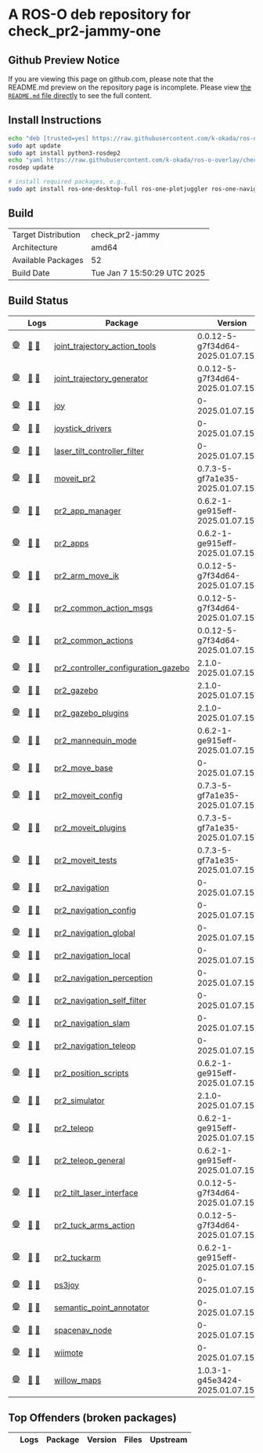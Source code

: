 # A ROS-O deb repository for check_pr2-jammy-one

## Github Preview Notice

If you are viewing this page on github.com, please note that the README.md preview on the repository page is incomplete.
Please view [the `README.md` file directly](https://github.com/k-okada/ros-o-overlay/blob/check_pr2-jammy-one/README.md) to see the full content.

## Install Instructions

```bash
echo "deb [trusted=yes] https://raw.githubusercontent.com/k-okada/ros-o-overlay/check_pr2-jammy-one/repository/ ./" | sudo tee /etc/apt/sources.list.d/k-okada_ros-o-overlay-check_pr2-jammy-one.list
sudo apt update
sudo apt install python3-rosdep2
echo "yaml https://raw.githubusercontent.com/k-okada/ros-o-overlay/check_pr2-jammy-one/repository/local.yaml debian" | sudo tee /etc/ros/rosdep/sources.list.d/1-k-okada_ros-o-overlay-check_pr2-jammy-one.list
rosdep update

# install required packages, e.g.,
sudo apt install ros-one-desktop-full ros-one-plotjuggler ros-one-navigation [...]
```

## Build

|     |     |
| --- | --- |
| Target Distribution | check_pr2-jammy |
| Architecture | amd64 |
| Available Packages | 52 |
| Build Date | Tue Jan  7 15:50:29 UTC 2025 |

## Build Status

|   | Logs | Package | Version | Files | Upstream |
| - | ---- | ------- | ------- | ----- | -------- |
| <a id="[joint_trajectory_action_tools](https://raw.githubusercontent.com/k-okada/ros-o-overlay/check_pr2-jammy-one/repository/ros-one-joint-trajectory-action-tools_0.0.12-5-g7f34d64-2025.01.07.15.06_amd64.deb)" href="#[joint_trajectory_action_tools](https://raw.githubusercontent.com/k-okada/ros-o-overlay/check_pr2-jammy-one/repository/ros-one-joint-trajectory-action-tools_0.0.12-5-g7f34d64-2025.01.07.15.06_amd64.deb)">:green_circle:</a> | [:green_book:](https://raw.githubusercontent.com/k-okada/ros-o-overlay/check_pr2-jammy-one/repository/joint_trajectory_action_tools_0.0.12-5-g7f34d64-2025.01.07.15.06-bloom_generate.log) [:green_book:](https://raw.githubusercontent.com/k-okada/ros-o-overlay/check_pr2-jammy-one/repository/ros-one-joint-trajectory-action-tools_0.0.12-5-g7f34d64-2025.01.07.15.06_amd64-2025-01-07T15:06:36Z.build) | [joint_trajectory_action_tools](https://raw.githubusercontent.com/k-okada/ros-o-overlay/check_pr2-jammy-one/repository/ros-one-joint-trajectory-action-tools_0.0.12-5-g7f34d64-2025.01.07.15.06_amd64.deb) | 0.0.12-5-g7f34d64-2025.01.07.15.06 | [:books:](https://raw.githubusercontent.com/k-okada/ros-o-overlay/check_pr2-jammy-one/repository/ros-one-joint-trajectory-action-tools_0.0.12-5-g7f34d64-2025.01.07.15.06_amd64.files) | [:link:](https://github.com/pr2/pr2_common_actions/tree/kinetic-devel) |
| <a id="[joint_trajectory_generator](https://raw.githubusercontent.com/k-okada/ros-o-overlay/check_pr2-jammy-one/repository/ros-one-joint-trajectory-generator_0.0.12-5-g7f34d64-2025.01.07.15.07_amd64.deb)" href="#[joint_trajectory_generator](https://raw.githubusercontent.com/k-okada/ros-o-overlay/check_pr2-jammy-one/repository/ros-one-joint-trajectory-generator_0.0.12-5-g7f34d64-2025.01.07.15.07_amd64.deb)">:green_circle:</a> | [:green_book:](https://raw.githubusercontent.com/k-okada/ros-o-overlay/check_pr2-jammy-one/repository/joint_trajectory_generator_0.0.12-5-g7f34d64-2025.01.07.15.07-bloom_generate.log) [:green_book:](https://raw.githubusercontent.com/k-okada/ros-o-overlay/check_pr2-jammy-one/repository/ros-one-joint-trajectory-generator_0.0.12-5-g7f34d64-2025.01.07.15.07_amd64-2025-01-07T15:07:20Z.build) | [joint_trajectory_generator](https://raw.githubusercontent.com/k-okada/ros-o-overlay/check_pr2-jammy-one/repository/ros-one-joint-trajectory-generator_0.0.12-5-g7f34d64-2025.01.07.15.07_amd64.deb) | 0.0.12-5-g7f34d64-2025.01.07.15.07 | [:books:](https://raw.githubusercontent.com/k-okada/ros-o-overlay/check_pr2-jammy-one/repository/ros-one-joint-trajectory-generator_0.0.12-5-g7f34d64-2025.01.07.15.07_amd64.files) | [:link:](https://github.com/pr2/pr2_common_actions/tree/kinetic-devel) |
| <a id="[joy](https://raw.githubusercontent.com/k-okada/ros-o-overlay/check_pr2-jammy-one/repository/ros-one-joy_0-2025.01.07.15.08_amd64.deb)" href="#[joy](https://raw.githubusercontent.com/k-okada/ros-o-overlay/check_pr2-jammy-one/repository/ros-one-joy_0-2025.01.07.15.08_amd64.deb)">:green_circle:</a> | [:green_book:](https://raw.githubusercontent.com/k-okada/ros-o-overlay/check_pr2-jammy-one/repository/joy_0-2025.01.07.15.08-bloom_generate.log) [:green_book:](https://raw.githubusercontent.com/k-okada/ros-o-overlay/check_pr2-jammy-one/repository/ros-one-joy_0-2025.01.07.15.08_amd64-2025-01-07T15:08:30Z.build) | [joy](https://raw.githubusercontent.com/k-okada/ros-o-overlay/check_pr2-jammy-one/repository/ros-one-joy_0-2025.01.07.15.08_amd64.deb) | 0-2025.01.07.15.08 | [:books:](https://raw.githubusercontent.com/k-okada/ros-o-overlay/check_pr2-jammy-one/repository/ros-one-joy_0-2025.01.07.15.08_amd64.files) | [:link:](https://github.com/ros-o/joystick_drivers/tree/obese-devel) |
| <a id="[joystick_drivers](https://raw.githubusercontent.com/k-okada/ros-o-overlay/check_pr2-jammy-one/repository/ros-one-joystick-drivers_0-2025.01.07.15.09_amd64.deb)" href="#[joystick_drivers](https://raw.githubusercontent.com/k-okada/ros-o-overlay/check_pr2-jammy-one/repository/ros-one-joystick-drivers_0-2025.01.07.15.09_amd64.deb)">:green_circle:</a> | [:green_book:](https://raw.githubusercontent.com/k-okada/ros-o-overlay/check_pr2-jammy-one/repository/joystick_drivers_0-2025.01.07.15.09-bloom_generate.log) [:green_book:](https://raw.githubusercontent.com/k-okada/ros-o-overlay/check_pr2-jammy-one/repository/ros-one-joystick-drivers_0-2025.01.07.15.09_amd64-2025-01-07T15:09:36Z.build) | [joystick_drivers](https://raw.githubusercontent.com/k-okada/ros-o-overlay/check_pr2-jammy-one/repository/ros-one-joystick-drivers_0-2025.01.07.15.09_amd64.deb) | 0-2025.01.07.15.09 | [:books:](https://raw.githubusercontent.com/k-okada/ros-o-overlay/check_pr2-jammy-one/repository/ros-one-joystick-drivers_0-2025.01.07.15.09_amd64.files) | [:link:](https://github.com/ros-o/joystick_drivers/tree/obese-devel) |
| <a id="[laser_tilt_controller_filter](https://raw.githubusercontent.com/k-okada/ros-o-overlay/check_pr2-jammy-one/repository/ros-one-laser-tilt-controller-filter_0-2025.01.07.15.10_amd64.deb)" href="#[laser_tilt_controller_filter](https://raw.githubusercontent.com/k-okada/ros-o-overlay/check_pr2-jammy-one/repository/ros-one-laser-tilt-controller-filter_0-2025.01.07.15.10_amd64.deb)">:green_circle:</a> | [:green_book:](https://raw.githubusercontent.com/k-okada/ros-o-overlay/check_pr2-jammy-one/repository/laser_tilt_controller_filter_0-2025.01.07.15.10-bloom_generate.log) [:green_book:](https://raw.githubusercontent.com/k-okada/ros-o-overlay/check_pr2-jammy-one/repository/ros-one-laser-tilt-controller-filter_0-2025.01.07.15.10_amd64-2025-01-07T15:10:07Z.build) | [laser_tilt_controller_filter](https://raw.githubusercontent.com/k-okada/ros-o-overlay/check_pr2-jammy-one/repository/ros-one-laser-tilt-controller-filter_0-2025.01.07.15.10_amd64.deb) | 0-2025.01.07.15.10 | [:books:](https://raw.githubusercontent.com/k-okada/ros-o-overlay/check_pr2-jammy-one/repository/ros-one-laser-tilt-controller-filter_0-2025.01.07.15.10_amd64.files) | [:link:](https://github.com/ros-o/pr2_navigation/tree/obese-devel) |
| <a id="[moveit_pr2](https://raw.githubusercontent.com/k-okada/ros-o-overlay/check_pr2-jammy-one/repository/ros-one-moveit-pr2_0.7.3-5-gf7a1e35-2025.01.07.15.10_amd64.deb)" href="#[moveit_pr2](https://raw.githubusercontent.com/k-okada/ros-o-overlay/check_pr2-jammy-one/repository/ros-one-moveit-pr2_0.7.3-5-gf7a1e35-2025.01.07.15.10_amd64.deb)">:green_circle:</a> | [:green_book:](https://raw.githubusercontent.com/k-okada/ros-o-overlay/check_pr2-jammy-one/repository/moveit_pr2_0.7.3-5-gf7a1e35-2025.01.07.15.10-bloom_generate.log) [:green_book:](https://raw.githubusercontent.com/k-okada/ros-o-overlay/check_pr2-jammy-one/repository/ros-one-moveit-pr2_0.7.3-5-gf7a1e35-2025.01.07.15.10_amd64-2025-01-07T15:10:58Z.build) | [moveit_pr2](https://raw.githubusercontent.com/k-okada/ros-o-overlay/check_pr2-jammy-one/repository/ros-one-moveit-pr2_0.7.3-5-gf7a1e35-2025.01.07.15.10_amd64.deb) | 0.7.3-5-gf7a1e35-2025.01.07.15.10 | [:books:](https://raw.githubusercontent.com/k-okada/ros-o-overlay/check_pr2-jammy-one/repository/ros-one-moveit-pr2_0.7.3-5-gf7a1e35-2025.01.07.15.10_amd64.files) | [:link:](https://github.com/ros-o/moveit_pr2/tree/obese-devel) |
| <a id="[pr2_app_manager](https://raw.githubusercontent.com/k-okada/ros-o-overlay/check_pr2-jammy-one/repository/ros-one-pr2-app-manager_0.6.2-1-ge915eff-2025.01.07.15.11_amd64.deb)" href="#[pr2_app_manager](https://raw.githubusercontent.com/k-okada/ros-o-overlay/check_pr2-jammy-one/repository/ros-one-pr2-app-manager_0.6.2-1-ge915eff-2025.01.07.15.11_amd64.deb)">:green_circle:</a> | [:green_book:](https://raw.githubusercontent.com/k-okada/ros-o-overlay/check_pr2-jammy-one/repository/pr2_app_manager_0.6.2-1-ge915eff-2025.01.07.15.11-bloom_generate.log) [:green_book:](https://raw.githubusercontent.com/k-okada/ros-o-overlay/check_pr2-jammy-one/repository/ros-one-pr2-app-manager_0.6.2-1-ge915eff-2025.01.07.15.11_amd64-2025-01-07T15:11:30Z.build) | [pr2_app_manager](https://raw.githubusercontent.com/k-okada/ros-o-overlay/check_pr2-jammy-one/repository/ros-one-pr2-app-manager_0.6.2-1-ge915eff-2025.01.07.15.11_amd64.deb) | 0.6.2-1-ge915eff-2025.01.07.15.11 | [:books:](https://raw.githubusercontent.com/k-okada/ros-o-overlay/check_pr2-jammy-one/repository/ros-one-pr2-app-manager_0.6.2-1-ge915eff-2025.01.07.15.11_amd64.files) | [:link:](https://github.com/pr2/pr2_apps/tree/melodic-devel) |
| <a id="[pr2_apps](https://raw.githubusercontent.com/k-okada/ros-o-overlay/check_pr2-jammy-one/repository/ros-one-pr2-apps_0.6.2-1-ge915eff-2025.01.07.15.12_amd64.deb)" href="#[pr2_apps](https://raw.githubusercontent.com/k-okada/ros-o-overlay/check_pr2-jammy-one/repository/ros-one-pr2-apps_0.6.2-1-ge915eff-2025.01.07.15.12_amd64.deb)">:green_circle:</a> | [:green_book:](https://raw.githubusercontent.com/k-okada/ros-o-overlay/check_pr2-jammy-one/repository/pr2_apps_0.6.2-1-ge915eff-2025.01.07.15.12-bloom_generate.log) [:green_book:](https://raw.githubusercontent.com/k-okada/ros-o-overlay/check_pr2-jammy-one/repository/ros-one-pr2-apps_0.6.2-1-ge915eff-2025.01.07.15.12_amd64-2025-01-07T15:12:17Z.build) | [pr2_apps](https://raw.githubusercontent.com/k-okada/ros-o-overlay/check_pr2-jammy-one/repository/ros-one-pr2-apps_0.6.2-1-ge915eff-2025.01.07.15.12_amd64.deb) | 0.6.2-1-ge915eff-2025.01.07.15.12 | [:books:](https://raw.githubusercontent.com/k-okada/ros-o-overlay/check_pr2-jammy-one/repository/ros-one-pr2-apps_0.6.2-1-ge915eff-2025.01.07.15.12_amd64.files) | [:link:](https://github.com/pr2/pr2_apps/tree/melodic-devel) |
| <a id="[pr2_arm_move_ik](https://raw.githubusercontent.com/k-okada/ros-o-overlay/check_pr2-jammy-one/repository/ros-one-pr2-arm-move-ik_0.0.12-5-g7f34d64-2025.01.07.15.13_amd64.deb)" href="#[pr2_arm_move_ik](https://raw.githubusercontent.com/k-okada/ros-o-overlay/check_pr2-jammy-one/repository/ros-one-pr2-arm-move-ik_0.0.12-5-g7f34d64-2025.01.07.15.13_amd64.deb)">:green_circle:</a> | [:green_book:](https://raw.githubusercontent.com/k-okada/ros-o-overlay/check_pr2-jammy-one/repository/pr2_arm_move_ik_0.0.12-5-g7f34d64-2025.01.07.15.13-bloom_generate.log) [:green_book:](https://raw.githubusercontent.com/k-okada/ros-o-overlay/check_pr2-jammy-one/repository/ros-one-pr2-arm-move-ik_0.0.12-5-g7f34d64-2025.01.07.15.13_amd64-2025-01-07T15:13:34Z.build) | [pr2_arm_move_ik](https://raw.githubusercontent.com/k-okada/ros-o-overlay/check_pr2-jammy-one/repository/ros-one-pr2-arm-move-ik_0.0.12-5-g7f34d64-2025.01.07.15.13_amd64.deb) | 0.0.12-5-g7f34d64-2025.01.07.15.13 | [:books:](https://raw.githubusercontent.com/k-okada/ros-o-overlay/check_pr2-jammy-one/repository/ros-one-pr2-arm-move-ik_0.0.12-5-g7f34d64-2025.01.07.15.13_amd64.files) | [:link:](https://github.com/pr2/pr2_common_actions/tree/kinetic-devel) |
| <a id="[pr2_common_action_msgs](https://raw.githubusercontent.com/k-okada/ros-o-overlay/check_pr2-jammy-one/repository/ros-one-pr2-common-action-msgs_0.0.12-5-g7f34d64-2025.01.07.15.12_amd64.deb)" href="#[pr2_common_action_msgs](https://raw.githubusercontent.com/k-okada/ros-o-overlay/check_pr2-jammy-one/repository/ros-one-pr2-common-action-msgs_0.0.12-5-g7f34d64-2025.01.07.15.12_amd64.deb)">:green_circle:</a> | [:green_book:](https://raw.githubusercontent.com/k-okada/ros-o-overlay/check_pr2-jammy-one/repository/pr2_common_action_msgs_0.0.12-5-g7f34d64-2025.01.07.15.12-bloom_generate.log) [:green_book:](https://raw.githubusercontent.com/k-okada/ros-o-overlay/check_pr2-jammy-one/repository/ros-one-pr2-common-action-msgs_0.0.12-5-g7f34d64-2025.01.07.15.12_amd64-2025-01-07T15:12:50Z.build) | [pr2_common_action_msgs](https://raw.githubusercontent.com/k-okada/ros-o-overlay/check_pr2-jammy-one/repository/ros-one-pr2-common-action-msgs_0.0.12-5-g7f34d64-2025.01.07.15.12_amd64.deb) | 0.0.12-5-g7f34d64-2025.01.07.15.12 | [:books:](https://raw.githubusercontent.com/k-okada/ros-o-overlay/check_pr2-jammy-one/repository/ros-one-pr2-common-action-msgs_0.0.12-5-g7f34d64-2025.01.07.15.12_amd64.files) | [:link:](https://github.com/pr2/pr2_common_actions/tree/kinetic-devel) |
| <a id="[pr2_common_actions](https://raw.githubusercontent.com/k-okada/ros-o-overlay/check_pr2-jammy-one/repository/ros-one-pr2-common-actions_0.0.12-5-g7f34d64-2025.01.07.15.14_amd64.deb)" href="#[pr2_common_actions](https://raw.githubusercontent.com/k-okada/ros-o-overlay/check_pr2-jammy-one/repository/ros-one-pr2-common-actions_0.0.12-5-g7f34d64-2025.01.07.15.14_amd64.deb)">:green_circle:</a> | [:green_book:](https://raw.githubusercontent.com/k-okada/ros-o-overlay/check_pr2-jammy-one/repository/pr2_common_actions_0.0.12-5-g7f34d64-2025.01.07.15.14-bloom_generate.log) [:green_book:](https://raw.githubusercontent.com/k-okada/ros-o-overlay/check_pr2-jammy-one/repository/ros-one-pr2-common-actions_0.0.12-5-g7f34d64-2025.01.07.15.14_amd64-2025-01-07T15:14:34Z.build) | [pr2_common_actions](https://raw.githubusercontent.com/k-okada/ros-o-overlay/check_pr2-jammy-one/repository/ros-one-pr2-common-actions_0.0.12-5-g7f34d64-2025.01.07.15.14_amd64.deb) | 0.0.12-5-g7f34d64-2025.01.07.15.14 | [:books:](https://raw.githubusercontent.com/k-okada/ros-o-overlay/check_pr2-jammy-one/repository/ros-one-pr2-common-actions_0.0.12-5-g7f34d64-2025.01.07.15.14_amd64.files) | [:link:](https://github.com/pr2/pr2_common_actions/tree/kinetic-devel) |
| <a id="[pr2_controller_configuration_gazebo](https://raw.githubusercontent.com/k-okada/ros-o-overlay/check_pr2-jammy-one/repository/ros-one-pr2-controller-configuration-gazebo_2.1.0-2025.01.07.15.15_amd64.deb)" href="#[pr2_controller_configuration_gazebo](https://raw.githubusercontent.com/k-okada/ros-o-overlay/check_pr2-jammy-one/repository/ros-one-pr2-controller-configuration-gazebo_2.1.0-2025.01.07.15.15_amd64.deb)">:green_circle:</a> | [:green_book:](https://raw.githubusercontent.com/k-okada/ros-o-overlay/check_pr2-jammy-one/repository/pr2_controller_configuration_gazebo_2.1.0-2025.01.07.15.15-bloom_generate.log) [:green_book:](https://raw.githubusercontent.com/k-okada/ros-o-overlay/check_pr2-jammy-one/repository/ros-one-pr2-controller-configuration-gazebo_2.1.0-2025.01.07.15.15_amd64-2025-01-07T15:15:09Z.build) | [pr2_controller_configuration_gazebo](https://raw.githubusercontent.com/k-okada/ros-o-overlay/check_pr2-jammy-one/repository/ros-one-pr2-controller-configuration-gazebo_2.1.0-2025.01.07.15.15_amd64.deb) | 2.1.0-2025.01.07.15.15 | [:books:](https://raw.githubusercontent.com/k-okada/ros-o-overlay/check_pr2-jammy-one/repository/ros-one-pr2-controller-configuration-gazebo_2.1.0-2025.01.07.15.15_amd64.files) | [:link:](https://github.com/PR2/pr2_simulator/tree/kinetic-devel) |
| <a id="[pr2_gazebo](https://raw.githubusercontent.com/k-okada/ros-o-overlay/check_pr2-jammy-one/repository/ros-one-pr2-gazebo_2.1.0-2025.01.07.15.38_amd64.deb)" href="#[pr2_gazebo](https://raw.githubusercontent.com/k-okada/ros-o-overlay/check_pr2-jammy-one/repository/ros-one-pr2-gazebo_2.1.0-2025.01.07.15.38_amd64.deb)">:green_circle:</a> | [:green_book:](https://raw.githubusercontent.com/k-okada/ros-o-overlay/check_pr2-jammy-one/repository/pr2_gazebo_2.1.0-2025.01.07.15.38-bloom_generate.log) [:green_book:](https://raw.githubusercontent.com/k-okada/ros-o-overlay/check_pr2-jammy-one/repository/ros-one-pr2-gazebo_2.1.0-2025.01.07.15.38_amd64-2025-01-07T15:38:04Z.build) | [pr2_gazebo](https://raw.githubusercontent.com/k-okada/ros-o-overlay/check_pr2-jammy-one/repository/ros-one-pr2-gazebo_2.1.0-2025.01.07.15.38_amd64.deb) | 2.1.0-2025.01.07.15.38 | [:books:](https://raw.githubusercontent.com/k-okada/ros-o-overlay/check_pr2-jammy-one/repository/ros-one-pr2-gazebo_2.1.0-2025.01.07.15.38_amd64.files) | [:link:](https://github.com/PR2/pr2_simulator/tree/kinetic-devel) |
| <a id="[pr2_gazebo_plugins](https://raw.githubusercontent.com/k-okada/ros-o-overlay/check_pr2-jammy-one/repository/ros-one-pr2-gazebo-plugins_2.1.0-2025.01.07.15.15_amd64.deb)" href="#[pr2_gazebo_plugins](https://raw.githubusercontent.com/k-okada/ros-o-overlay/check_pr2-jammy-one/repository/ros-one-pr2-gazebo-plugins_2.1.0-2025.01.07.15.15_amd64.deb)">:green_circle:</a> | [:green_book:](https://raw.githubusercontent.com/k-okada/ros-o-overlay/check_pr2-jammy-one/repository/pr2_gazebo_plugins_2.1.0-2025.01.07.15.15-bloom_generate.log) [:green_book:](https://raw.githubusercontent.com/k-okada/ros-o-overlay/check_pr2-jammy-one/repository/ros-one-pr2-gazebo-plugins_2.1.0-2025.01.07.15.15_amd64-2025-01-07T15:15:48Z.build) | [pr2_gazebo_plugins](https://raw.githubusercontent.com/k-okada/ros-o-overlay/check_pr2-jammy-one/repository/ros-one-pr2-gazebo-plugins_2.1.0-2025.01.07.15.15_amd64.deb) | 2.1.0-2025.01.07.15.15 | [:books:](https://raw.githubusercontent.com/k-okada/ros-o-overlay/check_pr2-jammy-one/repository/ros-one-pr2-gazebo-plugins_2.1.0-2025.01.07.15.15_amd64.files) | [:link:](https://github.com/PR2/pr2_simulator/tree/kinetic-devel) |
| <a id="[pr2_mannequin_mode](https://raw.githubusercontent.com/k-okada/ros-o-overlay/check_pr2-jammy-one/repository/ros-one-pr2-mannequin-mode_0.6.2-1-ge915eff-2025.01.07.15.18_amd64.deb)" href="#[pr2_mannequin_mode](https://raw.githubusercontent.com/k-okada/ros-o-overlay/check_pr2-jammy-one/repository/ros-one-pr2-mannequin-mode_0.6.2-1-ge915eff-2025.01.07.15.18_amd64.deb)">:green_circle:</a> | [:green_book:](https://raw.githubusercontent.com/k-okada/ros-o-overlay/check_pr2-jammy-one/repository/pr2_mannequin_mode_0.6.2-1-ge915eff-2025.01.07.15.18-bloom_generate.log) [:green_book:](https://raw.githubusercontent.com/k-okada/ros-o-overlay/check_pr2-jammy-one/repository/ros-one-pr2-mannequin-mode_0.6.2-1-ge915eff-2025.01.07.15.18_amd64-2025-01-07T15:18:09Z.build) | [pr2_mannequin_mode](https://raw.githubusercontent.com/k-okada/ros-o-overlay/check_pr2-jammy-one/repository/ros-one-pr2-mannequin-mode_0.6.2-1-ge915eff-2025.01.07.15.18_amd64.deb) | 0.6.2-1-ge915eff-2025.01.07.15.18 | [:books:](https://raw.githubusercontent.com/k-okada/ros-o-overlay/check_pr2-jammy-one/repository/ros-one-pr2-mannequin-mode_0.6.2-1-ge915eff-2025.01.07.15.18_amd64.files) | [:link:](https://github.com/pr2/pr2_apps/tree/melodic-devel) |
| <a id="[pr2_move_base](https://raw.githubusercontent.com/k-okada/ros-o-overlay/check_pr2-jammy-one/repository/ros-one-pr2-move-base_0-2025.01.07.15.19_amd64.deb)" href="#[pr2_move_base](https://raw.githubusercontent.com/k-okada/ros-o-overlay/check_pr2-jammy-one/repository/ros-one-pr2-move-base_0-2025.01.07.15.19_amd64.deb)">:green_circle:</a> | [:green_book:](https://raw.githubusercontent.com/k-okada/ros-o-overlay/check_pr2-jammy-one/repository/pr2_move_base_0-2025.01.07.15.19-bloom_generate.log) [:green_book:](https://raw.githubusercontent.com/k-okada/ros-o-overlay/check_pr2-jammy-one/repository/ros-one-pr2-move-base_0-2025.01.07.15.19_amd64-2025-01-07T15:19:08Z.build) | [pr2_move_base](https://raw.githubusercontent.com/k-okada/ros-o-overlay/check_pr2-jammy-one/repository/ros-one-pr2-move-base_0-2025.01.07.15.19_amd64.deb) | 0-2025.01.07.15.19 | [:books:](https://raw.githubusercontent.com/k-okada/ros-o-overlay/check_pr2-jammy-one/repository/ros-one-pr2-move-base_0-2025.01.07.15.19_amd64.files) | [:link:](https://github.com/ros-o/pr2_navigation/tree/obese-devel) |
| <a id="[pr2_moveit_config](https://raw.githubusercontent.com/k-okada/ros-o-overlay/check_pr2-jammy-one/repository/ros-one-pr2-moveit-config_0.7.3-5-gf7a1e35-2025.01.07.15.20_amd64.deb)" href="#[pr2_moveit_config](https://raw.githubusercontent.com/k-okada/ros-o-overlay/check_pr2-jammy-one/repository/ros-one-pr2-moveit-config_0.7.3-5-gf7a1e35-2025.01.07.15.20_amd64.deb)">:green_circle:</a> | [:green_book:](https://raw.githubusercontent.com/k-okada/ros-o-overlay/check_pr2-jammy-one/repository/pr2_moveit_config_0.7.3-5-gf7a1e35-2025.01.07.15.20-bloom_generate.log) [:green_book:](https://raw.githubusercontent.com/k-okada/ros-o-overlay/check_pr2-jammy-one/repository/ros-one-pr2-moveit-config_0.7.3-5-gf7a1e35-2025.01.07.15.20_amd64-2025-01-07T15:20:08Z.build) | [pr2_moveit_config](https://raw.githubusercontent.com/k-okada/ros-o-overlay/check_pr2-jammy-one/repository/ros-one-pr2-moveit-config_0.7.3-5-gf7a1e35-2025.01.07.15.20_amd64.deb) | 0.7.3-5-gf7a1e35-2025.01.07.15.20 | [:books:](https://raw.githubusercontent.com/k-okada/ros-o-overlay/check_pr2-jammy-one/repository/ros-one-pr2-moveit-config_0.7.3-5-gf7a1e35-2025.01.07.15.20_amd64.files) | [:link:](https://github.com/ros-o/moveit_pr2/tree/obese-devel) |
| <a id="[pr2_moveit_plugins](https://raw.githubusercontent.com/k-okada/ros-o-overlay/check_pr2-jammy-one/repository/ros-one-pr2-moveit-plugins_0.7.3-5-gf7a1e35-2025.01.07.15.20_amd64.deb)" href="#[pr2_moveit_plugins](https://raw.githubusercontent.com/k-okada/ros-o-overlay/check_pr2-jammy-one/repository/ros-one-pr2-moveit-plugins_0.7.3-5-gf7a1e35-2025.01.07.15.20_amd64.deb)">:green_circle:</a> | [:green_book:](https://raw.githubusercontent.com/k-okada/ros-o-overlay/check_pr2-jammy-one/repository/pr2_moveit_plugins_0.7.3-5-gf7a1e35-2025.01.07.15.20-bloom_generate.log) [:green_book:](https://raw.githubusercontent.com/k-okada/ros-o-overlay/check_pr2-jammy-one/repository/ros-one-pr2-moveit-plugins_0.7.3-5-gf7a1e35-2025.01.07.15.20_amd64-2025-01-07T15:20:45Z.build) | [pr2_moveit_plugins](https://raw.githubusercontent.com/k-okada/ros-o-overlay/check_pr2-jammy-one/repository/ros-one-pr2-moveit-plugins_0.7.3-5-gf7a1e35-2025.01.07.15.20_amd64.deb) | 0.7.3-5-gf7a1e35-2025.01.07.15.20 | [:books:](https://raw.githubusercontent.com/k-okada/ros-o-overlay/check_pr2-jammy-one/repository/ros-one-pr2-moveit-plugins_0.7.3-5-gf7a1e35-2025.01.07.15.20_amd64.files) | [:link:](https://github.com/ros-o/moveit_pr2/tree/obese-devel) |
| <a id="[pr2_moveit_tests](https://raw.githubusercontent.com/k-okada/ros-o-overlay/check_pr2-jammy-one/repository/ros-one-pr2-moveit-tests_0.7.3-5-gf7a1e35-2025.01.07.15.22_amd64.deb)" href="#[pr2_moveit_tests](https://raw.githubusercontent.com/k-okada/ros-o-overlay/check_pr2-jammy-one/repository/ros-one-pr2-moveit-tests_0.7.3-5-gf7a1e35-2025.01.07.15.22_amd64.deb)">:green_circle:</a> | [:green_book:](https://raw.githubusercontent.com/k-okada/ros-o-overlay/check_pr2-jammy-one/repository/pr2_moveit_tests_0.7.3-5-gf7a1e35-2025.01.07.15.22-bloom_generate.log) [:green_book:](https://raw.githubusercontent.com/k-okada/ros-o-overlay/check_pr2-jammy-one/repository/ros-one-pr2-moveit-tests_0.7.3-5-gf7a1e35-2025.01.07.15.22_amd64-2025-01-07T15:22:32Z.build) | [pr2_moveit_tests](https://raw.githubusercontent.com/k-okada/ros-o-overlay/check_pr2-jammy-one/repository/ros-one-pr2-moveit-tests_0.7.3-5-gf7a1e35-2025.01.07.15.22_amd64.deb) | 0.7.3-5-gf7a1e35-2025.01.07.15.22 | [:books:](https://raw.githubusercontent.com/k-okada/ros-o-overlay/check_pr2-jammy-one/repository/ros-one-pr2-moveit-tests_0.7.3-5-gf7a1e35-2025.01.07.15.22_amd64.files) | [:link:](https://github.com/ros-o/moveit_pr2/tree/obese-devel) |
| <a id="[pr2_navigation](https://raw.githubusercontent.com/k-okada/ros-o-overlay/check_pr2-jammy-one/repository/ros-one-pr2-navigation_0-2025.01.07.15.23_amd64.deb)" href="#[pr2_navigation](https://raw.githubusercontent.com/k-okada/ros-o-overlay/check_pr2-jammy-one/repository/ros-one-pr2-navigation_0-2025.01.07.15.23_amd64.deb)">:green_circle:</a> | [:green_book:](https://raw.githubusercontent.com/k-okada/ros-o-overlay/check_pr2-jammy-one/repository/pr2_navigation_0-2025.01.07.15.23-bloom_generate.log) [:green_book:](https://raw.githubusercontent.com/k-okada/ros-o-overlay/check_pr2-jammy-one/repository/ros-one-pr2-navigation_0-2025.01.07.15.23_amd64-2025-01-07T15:23:47Z.build) | [pr2_navigation](https://raw.githubusercontent.com/k-okada/ros-o-overlay/check_pr2-jammy-one/repository/ros-one-pr2-navigation_0-2025.01.07.15.23_amd64.deb) | 0-2025.01.07.15.23 | [:books:](https://raw.githubusercontent.com/k-okada/ros-o-overlay/check_pr2-jammy-one/repository/ros-one-pr2-navigation_0-2025.01.07.15.23_amd64.files) | [:link:](https://github.com/ros-o/pr2_navigation/tree/obese-devel) |
| <a id="[pr2_navigation_config](https://raw.githubusercontent.com/k-okada/ros-o-overlay/check_pr2-jammy-one/repository/ros-one-pr2-navigation-config_0-2025.01.07.15.24_amd64.deb)" href="#[pr2_navigation_config](https://raw.githubusercontent.com/k-okada/ros-o-overlay/check_pr2-jammy-one/repository/ros-one-pr2-navigation-config_0-2025.01.07.15.24_amd64.deb)">:green_circle:</a> | [:green_book:](https://raw.githubusercontent.com/k-okada/ros-o-overlay/check_pr2-jammy-one/repository/pr2_navigation_config_0-2025.01.07.15.24-bloom_generate.log) [:green_book:](https://raw.githubusercontent.com/k-okada/ros-o-overlay/check_pr2-jammy-one/repository/ros-one-pr2-navigation-config_0-2025.01.07.15.24_amd64-2025-01-07T15:24:24Z.build) | [pr2_navigation_config](https://raw.githubusercontent.com/k-okada/ros-o-overlay/check_pr2-jammy-one/repository/ros-one-pr2-navigation-config_0-2025.01.07.15.24_amd64.deb) | 0-2025.01.07.15.24 | [:books:](https://raw.githubusercontent.com/k-okada/ros-o-overlay/check_pr2-jammy-one/repository/ros-one-pr2-navigation-config_0-2025.01.07.15.24_amd64.files) | [:link:](https://github.com/ros-o/pr2_navigation/tree/obese-devel) |
| <a id="[pr2_navigation_global](https://raw.githubusercontent.com/k-okada/ros-o-overlay/check_pr2-jammy-one/repository/ros-one-pr2-navigation-global_0-2025.01.07.15.25_amd64.deb)" href="#[pr2_navigation_global](https://raw.githubusercontent.com/k-okada/ros-o-overlay/check_pr2-jammy-one/repository/ros-one-pr2-navigation-global_0-2025.01.07.15.25_amd64.deb)">:green_circle:</a> | [:green_book:](https://raw.githubusercontent.com/k-okada/ros-o-overlay/check_pr2-jammy-one/repository/pr2_navigation_global_0-2025.01.07.15.25-bloom_generate.log) [:green_book:](https://raw.githubusercontent.com/k-okada/ros-o-overlay/check_pr2-jammy-one/repository/ros-one-pr2-navigation-global_0-2025.01.07.15.25_amd64-2025-01-07T15:25:31Z.build) | [pr2_navigation_global](https://raw.githubusercontent.com/k-okada/ros-o-overlay/check_pr2-jammy-one/repository/ros-one-pr2-navigation-global_0-2025.01.07.15.25_amd64.deb) | 0-2025.01.07.15.25 | [:books:](https://raw.githubusercontent.com/k-okada/ros-o-overlay/check_pr2-jammy-one/repository/ros-one-pr2-navigation-global_0-2025.01.07.15.25_amd64.files) | [:link:](https://github.com/ros-o/pr2_navigation/tree/obese-devel) |
| <a id="[pr2_navigation_local](https://raw.githubusercontent.com/k-okada/ros-o-overlay/check_pr2-jammy-one/repository/ros-one-pr2-navigation-local_0-2025.01.07.15.26_amd64.deb)" href="#[pr2_navigation_local](https://raw.githubusercontent.com/k-okada/ros-o-overlay/check_pr2-jammy-one/repository/ros-one-pr2-navigation-local_0-2025.01.07.15.26_amd64.deb)">:green_circle:</a> | [:green_book:](https://raw.githubusercontent.com/k-okada/ros-o-overlay/check_pr2-jammy-one/repository/pr2_navigation_local_0-2025.01.07.15.26-bloom_generate.log) [:green_book:](https://raw.githubusercontent.com/k-okada/ros-o-overlay/check_pr2-jammy-one/repository/ros-one-pr2-navigation-local_0-2025.01.07.15.26_amd64-2025-01-07T15:26:11Z.build) | [pr2_navigation_local](https://raw.githubusercontent.com/k-okada/ros-o-overlay/check_pr2-jammy-one/repository/ros-one-pr2-navigation-local_0-2025.01.07.15.26_amd64.deb) | 0-2025.01.07.15.26 | [:books:](https://raw.githubusercontent.com/k-okada/ros-o-overlay/check_pr2-jammy-one/repository/ros-one-pr2-navigation-local_0-2025.01.07.15.26_amd64.files) | [:link:](https://github.com/ros-o/pr2_navigation/tree/obese-devel) |
| <a id="[pr2_navigation_perception](https://raw.githubusercontent.com/k-okada/ros-o-overlay/check_pr2-jammy-one/repository/ros-one-pr2-navigation-perception_0-2025.01.07.15.45_amd64.deb)" href="#[pr2_navigation_perception](https://raw.githubusercontent.com/k-okada/ros-o-overlay/check_pr2-jammy-one/repository/ros-one-pr2-navigation-perception_0-2025.01.07.15.45_amd64.deb)">:green_circle:</a> | [:green_book:](https://raw.githubusercontent.com/k-okada/ros-o-overlay/check_pr2-jammy-one/repository/pr2_navigation_perception_0-2025.01.07.15.45-bloom_generate.log) [:green_book:](https://raw.githubusercontent.com/k-okada/ros-o-overlay/check_pr2-jammy-one/repository/ros-one-pr2-navigation-perception_0-2025.01.07.15.45_amd64-2025-01-07T15:45:14Z.build) | [pr2_navigation_perception](https://raw.githubusercontent.com/k-okada/ros-o-overlay/check_pr2-jammy-one/repository/ros-one-pr2-navigation-perception_0-2025.01.07.15.45_amd64.deb) | 0-2025.01.07.15.45 | [:books:](https://raw.githubusercontent.com/k-okada/ros-o-overlay/check_pr2-jammy-one/repository/ros-one-pr2-navigation-perception_0-2025.01.07.15.45_amd64.files) | [:link:](https://github.com/ros-o/pr2_navigation/tree/obese-devel) |
| <a id="[pr2_navigation_self_filter](https://raw.githubusercontent.com/k-okada/ros-o-overlay/check_pr2-jammy-one/repository/ros-one-pr2-navigation-self-filter_0-2025.01.07.15.26_amd64.deb)" href="#[pr2_navigation_self_filter](https://raw.githubusercontent.com/k-okada/ros-o-overlay/check_pr2-jammy-one/repository/ros-one-pr2-navigation-self-filter_0-2025.01.07.15.26_amd64.deb)">:green_circle:</a> | [:green_book:](https://raw.githubusercontent.com/k-okada/ros-o-overlay/check_pr2-jammy-one/repository/pr2_navigation_self_filter_0-2025.01.07.15.26-bloom_generate.log) [:green_book:](https://raw.githubusercontent.com/k-okada/ros-o-overlay/check_pr2-jammy-one/repository/ros-one-pr2-navigation-self-filter_0-2025.01.07.15.26_amd64-2025-01-07T15:26:50Z.build) | [pr2_navigation_self_filter](https://raw.githubusercontent.com/k-okada/ros-o-overlay/check_pr2-jammy-one/repository/ros-one-pr2-navigation-self-filter_0-2025.01.07.15.26_amd64.deb) | 0-2025.01.07.15.26 | [:books:](https://raw.githubusercontent.com/k-okada/ros-o-overlay/check_pr2-jammy-one/repository/ros-one-pr2-navigation-self-filter_0-2025.01.07.15.26_amd64.files) | [:link:](https://github.com/ros-o/pr2_navigation/tree/obese-devel) |
| <a id="[pr2_navigation_slam](https://raw.githubusercontent.com/k-okada/ros-o-overlay/check_pr2-jammy-one/repository/ros-one-pr2-navigation-slam_0-2025.01.07.15.29_amd64.deb)" href="#[pr2_navigation_slam](https://raw.githubusercontent.com/k-okada/ros-o-overlay/check_pr2-jammy-one/repository/ros-one-pr2-navigation-slam_0-2025.01.07.15.29_amd64.deb)">:green_circle:</a> | [:green_book:](https://raw.githubusercontent.com/k-okada/ros-o-overlay/check_pr2-jammy-one/repository/pr2_navigation_slam_0-2025.01.07.15.29-bloom_generate.log) [:green_book:](https://raw.githubusercontent.com/k-okada/ros-o-overlay/check_pr2-jammy-one/repository/ros-one-pr2-navigation-slam_0-2025.01.07.15.29_amd64-2025-01-07T15:29:33Z.build) | [pr2_navigation_slam](https://raw.githubusercontent.com/k-okada/ros-o-overlay/check_pr2-jammy-one/repository/ros-one-pr2-navigation-slam_0-2025.01.07.15.29_amd64.deb) | 0-2025.01.07.15.29 | [:books:](https://raw.githubusercontent.com/k-okada/ros-o-overlay/check_pr2-jammy-one/repository/ros-one-pr2-navigation-slam_0-2025.01.07.15.29_amd64.files) | [:link:](https://github.com/ros-o/pr2_navigation/tree/obese-devel) |
| <a id="[pr2_navigation_teleop](https://raw.githubusercontent.com/k-okada/ros-o-overlay/check_pr2-jammy-one/repository/ros-one-pr2-navigation-teleop_0-2025.01.07.15.33_amd64.deb)" href="#[pr2_navigation_teleop](https://raw.githubusercontent.com/k-okada/ros-o-overlay/check_pr2-jammy-one/repository/ros-one-pr2-navigation-teleop_0-2025.01.07.15.33_amd64.deb)">:green_circle:</a> | [:green_book:](https://raw.githubusercontent.com/k-okada/ros-o-overlay/check_pr2-jammy-one/repository/pr2_navigation_teleop_0-2025.01.07.15.33-bloom_generate.log) [:green_book:](https://raw.githubusercontent.com/k-okada/ros-o-overlay/check_pr2-jammy-one/repository/ros-one-pr2-navigation-teleop_0-2025.01.07.15.33_amd64-2025-01-07T15:33:12Z.build) | [pr2_navigation_teleop](https://raw.githubusercontent.com/k-okada/ros-o-overlay/check_pr2-jammy-one/repository/ros-one-pr2-navigation-teleop_0-2025.01.07.15.33_amd64.deb) | 0-2025.01.07.15.33 | [:books:](https://raw.githubusercontent.com/k-okada/ros-o-overlay/check_pr2-jammy-one/repository/ros-one-pr2-navigation-teleop_0-2025.01.07.15.33_amd64.files) | [:link:](https://github.com/ros-o/pr2_navigation/tree/obese-devel) |
| <a id="[pr2_position_scripts](https://raw.githubusercontent.com/k-okada/ros-o-overlay/check_pr2-jammy-one/repository/ros-one-pr2-position-scripts_0.6.2-1-ge915eff-2025.01.07.15.30_amd64.deb)" href="#[pr2_position_scripts](https://raw.githubusercontent.com/k-okada/ros-o-overlay/check_pr2-jammy-one/repository/ros-one-pr2-position-scripts_0.6.2-1-ge915eff-2025.01.07.15.30_amd64.deb)">:green_circle:</a> | [:green_book:](https://raw.githubusercontent.com/k-okada/ros-o-overlay/check_pr2-jammy-one/repository/pr2_position_scripts_0.6.2-1-ge915eff-2025.01.07.15.30-bloom_generate.log) [:green_book:](https://raw.githubusercontent.com/k-okada/ros-o-overlay/check_pr2-jammy-one/repository/ros-one-pr2-position-scripts_0.6.2-1-ge915eff-2025.01.07.15.30_amd64-2025-01-07T15:30:18Z.build) | [pr2_position_scripts](https://raw.githubusercontent.com/k-okada/ros-o-overlay/check_pr2-jammy-one/repository/ros-one-pr2-position-scripts_0.6.2-1-ge915eff-2025.01.07.15.30_amd64.deb) | 0.6.2-1-ge915eff-2025.01.07.15.30 | [:books:](https://raw.githubusercontent.com/k-okada/ros-o-overlay/check_pr2-jammy-one/repository/ros-one-pr2-position-scripts_0.6.2-1-ge915eff-2025.01.07.15.30_amd64.files) | [:link:](https://github.com/pr2/pr2_apps/tree/melodic-devel) |
| <a id="[pr2_simulator](https://raw.githubusercontent.com/k-okada/ros-o-overlay/check_pr2-jammy-one/repository/ros-one-pr2-simulator_2.1.0-2025.01.07.15.31_amd64.deb)" href="#[pr2_simulator](https://raw.githubusercontent.com/k-okada/ros-o-overlay/check_pr2-jammy-one/repository/ros-one-pr2-simulator_2.1.0-2025.01.07.15.31_amd64.deb)">:green_circle:</a> | [:green_book:](https://raw.githubusercontent.com/k-okada/ros-o-overlay/check_pr2-jammy-one/repository/pr2_simulator_2.1.0-2025.01.07.15.31-bloom_generate.log) [:green_book:](https://raw.githubusercontent.com/k-okada/ros-o-overlay/check_pr2-jammy-one/repository/ros-one-pr2-simulator_2.1.0-2025.01.07.15.31_amd64-2025-01-07T15:31:19Z.build) | [pr2_simulator](https://raw.githubusercontent.com/k-okada/ros-o-overlay/check_pr2-jammy-one/repository/ros-one-pr2-simulator_2.1.0-2025.01.07.15.31_amd64.deb) | 2.1.0-2025.01.07.15.31 | [:books:](https://raw.githubusercontent.com/k-okada/ros-o-overlay/check_pr2-jammy-one/repository/ros-one-pr2-simulator_2.1.0-2025.01.07.15.31_amd64.files) | [:link:](https://github.com/PR2/pr2_simulator/tree/kinetic-devel) |
| <a id="[pr2_teleop](https://raw.githubusercontent.com/k-okada/ros-o-overlay/check_pr2-jammy-one/repository/ros-one-pr2-teleop_0.6.2-1-ge915eff-2025.01.07.15.31_amd64.deb)" href="#[pr2_teleop](https://raw.githubusercontent.com/k-okada/ros-o-overlay/check_pr2-jammy-one/repository/ros-one-pr2-teleop_0.6.2-1-ge915eff-2025.01.07.15.31_amd64.deb)">:green_circle:</a> | [:green_book:](https://raw.githubusercontent.com/k-okada/ros-o-overlay/check_pr2-jammy-one/repository/pr2_teleop_0.6.2-1-ge915eff-2025.01.07.15.31-bloom_generate.log) [:green_book:](https://raw.githubusercontent.com/k-okada/ros-o-overlay/check_pr2-jammy-one/repository/ros-one-pr2-teleop_0.6.2-1-ge915eff-2025.01.07.15.31_amd64-2025-01-07T15:32:00Z.build) | [pr2_teleop](https://raw.githubusercontent.com/k-okada/ros-o-overlay/check_pr2-jammy-one/repository/ros-one-pr2-teleop_0.6.2-1-ge915eff-2025.01.07.15.31_amd64.deb) | 0.6.2-1-ge915eff-2025.01.07.15.31 | [:books:](https://raw.githubusercontent.com/k-okada/ros-o-overlay/check_pr2-jammy-one/repository/ros-one-pr2-teleop_0.6.2-1-ge915eff-2025.01.07.15.31_amd64.files) | [:link:](https://github.com/pr2/pr2_apps/tree/melodic-devel) |
| <a id="[pr2_teleop_general](https://raw.githubusercontent.com/k-okada/ros-o-overlay/check_pr2-jammy-one/repository/ros-one-pr2-teleop-general_0.6.2-1-ge915eff-2025.01.07.15.40_amd64.deb)" href="#[pr2_teleop_general](https://raw.githubusercontent.com/k-okada/ros-o-overlay/check_pr2-jammy-one/repository/ros-one-pr2-teleop-general_0.6.2-1-ge915eff-2025.01.07.15.40_amd64.deb)">:green_circle:</a> | [:green_book:](https://raw.githubusercontent.com/k-okada/ros-o-overlay/check_pr2-jammy-one/repository/pr2_teleop_general_0.6.2-1-ge915eff-2025.01.07.15.40-bloom_generate.log) [:green_book:](https://raw.githubusercontent.com/k-okada/ros-o-overlay/check_pr2-jammy-one/repository/ros-one-pr2-teleop-general_0.6.2-1-ge915eff-2025.01.07.15.40_amd64-2025-01-07T15:40:58Z.build) | [pr2_teleop_general](https://raw.githubusercontent.com/k-okada/ros-o-overlay/check_pr2-jammy-one/repository/ros-one-pr2-teleop-general_0.6.2-1-ge915eff-2025.01.07.15.40_amd64.deb) | 0.6.2-1-ge915eff-2025.01.07.15.40 | [:books:](https://raw.githubusercontent.com/k-okada/ros-o-overlay/check_pr2-jammy-one/repository/ros-one-pr2-teleop-general_0.6.2-1-ge915eff-2025.01.07.15.40_amd64.files) | [:link:](https://github.com/pr2/pr2_apps/tree/melodic-devel) |
| <a id="[pr2_tilt_laser_interface](https://raw.githubusercontent.com/k-okada/ros-o-overlay/check_pr2-jammy-one/repository/ros-one-pr2-tilt-laser-interface_0.0.12-5-g7f34d64-2025.01.07.15.34_amd64.deb)" href="#[pr2_tilt_laser_interface](https://raw.githubusercontent.com/k-okada/ros-o-overlay/check_pr2-jammy-one/repository/ros-one-pr2-tilt-laser-interface_0.0.12-5-g7f34d64-2025.01.07.15.34_amd64.deb)">:green_circle:</a> | [:green_book:](https://raw.githubusercontent.com/k-okada/ros-o-overlay/check_pr2-jammy-one/repository/pr2_tilt_laser_interface_0.0.12-5-g7f34d64-2025.01.07.15.34-bloom_generate.log) [:green_book:](https://raw.githubusercontent.com/k-okada/ros-o-overlay/check_pr2-jammy-one/repository/ros-one-pr2-tilt-laser-interface_0.0.12-5-g7f34d64-2025.01.07.15.34_amd64-2025-01-07T15:34:13Z.build) | [pr2_tilt_laser_interface](https://raw.githubusercontent.com/k-okada/ros-o-overlay/check_pr2-jammy-one/repository/ros-one-pr2-tilt-laser-interface_0.0.12-5-g7f34d64-2025.01.07.15.34_amd64.deb) | 0.0.12-5-g7f34d64-2025.01.07.15.34 | [:books:](https://raw.githubusercontent.com/k-okada/ros-o-overlay/check_pr2-jammy-one/repository/ros-one-pr2-tilt-laser-interface_0.0.12-5-g7f34d64-2025.01.07.15.34_amd64.files) | [:link:](https://github.com/pr2/pr2_common_actions/tree/kinetic-devel) |
| <a id="[pr2_tuck_arms_action](https://raw.githubusercontent.com/k-okada/ros-o-overlay/check_pr2-jammy-one/repository/ros-one-pr2-tuck-arms-action_0.0.12-5-g7f34d64-2025.01.07.15.36_amd64.deb)" href="#[pr2_tuck_arms_action](https://raw.githubusercontent.com/k-okada/ros-o-overlay/check_pr2-jammy-one/repository/ros-one-pr2-tuck-arms-action_0.0.12-5-g7f34d64-2025.01.07.15.36_amd64.deb)">:green_circle:</a> | [:green_book:](https://raw.githubusercontent.com/k-okada/ros-o-overlay/check_pr2-jammy-one/repository/pr2_tuck_arms_action_0.0.12-5-g7f34d64-2025.01.07.15.36-bloom_generate.log) [:green_book:](https://raw.githubusercontent.com/k-okada/ros-o-overlay/check_pr2-jammy-one/repository/ros-one-pr2-tuck-arms-action_0.0.12-5-g7f34d64-2025.01.07.15.36_amd64-2025-01-07T15:36:13Z.build) | [pr2_tuck_arms_action](https://raw.githubusercontent.com/k-okada/ros-o-overlay/check_pr2-jammy-one/repository/ros-one-pr2-tuck-arms-action_0.0.12-5-g7f34d64-2025.01.07.15.36_amd64.deb) | 0.0.12-5-g7f34d64-2025.01.07.15.36 | [:books:](https://raw.githubusercontent.com/k-okada/ros-o-overlay/check_pr2-jammy-one/repository/ros-one-pr2-tuck-arms-action_0.0.12-5-g7f34d64-2025.01.07.15.36_amd64.files) | [:link:](https://github.com/pr2/pr2_common_actions/tree/kinetic-devel) |
| <a id="[pr2_tuckarm](https://raw.githubusercontent.com/k-okada/ros-o-overlay/check_pr2-jammy-one/repository/ros-one-pr2-tuckarm_0.6.2-1-ge915eff-2025.01.07.15.37_amd64.deb)" href="#[pr2_tuckarm](https://raw.githubusercontent.com/k-okada/ros-o-overlay/check_pr2-jammy-one/repository/ros-one-pr2-tuckarm_0.6.2-1-ge915eff-2025.01.07.15.37_amd64.deb)">:green_circle:</a> | [:green_book:](https://raw.githubusercontent.com/k-okada/ros-o-overlay/check_pr2-jammy-one/repository/pr2_tuckarm_0.6.2-1-ge915eff-2025.01.07.15.37-bloom_generate.log) [:green_book:](https://raw.githubusercontent.com/k-okada/ros-o-overlay/check_pr2-jammy-one/repository/ros-one-pr2-tuckarm_0.6.2-1-ge915eff-2025.01.07.15.37_amd64-2025-01-07T15:37:10Z.build) | [pr2_tuckarm](https://raw.githubusercontent.com/k-okada/ros-o-overlay/check_pr2-jammy-one/repository/ros-one-pr2-tuckarm_0.6.2-1-ge915eff-2025.01.07.15.37_amd64.deb) | 0.6.2-1-ge915eff-2025.01.07.15.37 | [:books:](https://raw.githubusercontent.com/k-okada/ros-o-overlay/check_pr2-jammy-one/repository/ros-one-pr2-tuckarm_0.6.2-1-ge915eff-2025.01.07.15.37_amd64.files) | [:link:](https://github.com/pr2/pr2_apps/tree/melodic-devel) |
| <a id="[ps3joy](https://raw.githubusercontent.com/k-okada/ros-o-overlay/check_pr2-jammy-one/repository/ros-one-ps3joy_0-2025.01.07.15.40_amd64.deb)" href="#[ps3joy](https://raw.githubusercontent.com/k-okada/ros-o-overlay/check_pr2-jammy-one/repository/ros-one-ps3joy_0-2025.01.07.15.40_amd64.deb)">:green_circle:</a> | [:green_book:](https://raw.githubusercontent.com/k-okada/ros-o-overlay/check_pr2-jammy-one/repository/ps3joy_0-2025.01.07.15.40-bloom_generate.log) [:green_book:](https://raw.githubusercontent.com/k-okada/ros-o-overlay/check_pr2-jammy-one/repository/ros-one-ps3joy_0-2025.01.07.15.40_amd64-2025-01-07T15:40:01Z.build) | [ps3joy](https://raw.githubusercontent.com/k-okada/ros-o-overlay/check_pr2-jammy-one/repository/ros-one-ps3joy_0-2025.01.07.15.40_amd64.deb) | 0-2025.01.07.15.40 | [:books:](https://raw.githubusercontent.com/k-okada/ros-o-overlay/check_pr2-jammy-one/repository/ros-one-ps3joy_0-2025.01.07.15.40_amd64.files) | [:link:](https://github.com/ros-o/joystick_drivers/tree/obese-devel) |
| <a id="[semantic_point_annotator](https://raw.githubusercontent.com/k-okada/ros-o-overlay/check_pr2-jammy-one/repository/ros-one-semantic-point-annotator_0-2025.01.07.15.42_amd64.deb)" href="#[semantic_point_annotator](https://raw.githubusercontent.com/k-okada/ros-o-overlay/check_pr2-jammy-one/repository/ros-one-semantic-point-annotator_0-2025.01.07.15.42_amd64.deb)">:green_circle:</a> | [:green_book:](https://raw.githubusercontent.com/k-okada/ros-o-overlay/check_pr2-jammy-one/repository/semantic_point_annotator_0-2025.01.07.15.42-bloom_generate.log) [:green_book:](https://raw.githubusercontent.com/k-okada/ros-o-overlay/check_pr2-jammy-one/repository/ros-one-semantic-point-annotator_0-2025.01.07.15.42_amd64-2025-01-07T15:42:51Z.build) | [semantic_point_annotator](https://raw.githubusercontent.com/k-okada/ros-o-overlay/check_pr2-jammy-one/repository/ros-one-semantic-point-annotator_0-2025.01.07.15.42_amd64.deb) | 0-2025.01.07.15.42 | [:books:](https://raw.githubusercontent.com/k-okada/ros-o-overlay/check_pr2-jammy-one/repository/ros-one-semantic-point-annotator_0-2025.01.07.15.42_amd64.files) | [:link:](https://github.com/ros-o/pr2_navigation/tree/obese-devel) |
| <a id="[spacenav_node](https://raw.githubusercontent.com/k-okada/ros-o-overlay/check_pr2-jammy-one/repository/ros-one-spacenav-node_0-2025.01.07.15.47_amd64.deb)" href="#[spacenav_node](https://raw.githubusercontent.com/k-okada/ros-o-overlay/check_pr2-jammy-one/repository/ros-one-spacenav-node_0-2025.01.07.15.47_amd64.deb)">:green_circle:</a> | [:green_book:](https://raw.githubusercontent.com/k-okada/ros-o-overlay/check_pr2-jammy-one/repository/spacenav_node_0-2025.01.07.15.47-bloom_generate.log) [:green_book:](https://raw.githubusercontent.com/k-okada/ros-o-overlay/check_pr2-jammy-one/repository/ros-one-spacenav-node_0-2025.01.07.15.47_amd64-2025-01-07T15:47:25Z.build) | [spacenav_node](https://raw.githubusercontent.com/k-okada/ros-o-overlay/check_pr2-jammy-one/repository/ros-one-spacenav-node_0-2025.01.07.15.47_amd64.deb) | 0-2025.01.07.15.47 | [:books:](https://raw.githubusercontent.com/k-okada/ros-o-overlay/check_pr2-jammy-one/repository/ros-one-spacenav-node_0-2025.01.07.15.47_amd64.files) | [:link:](https://github.com/ros-o/joystick_drivers/tree/obese-devel) |
| <a id="[wiimote](https://raw.githubusercontent.com/k-okada/ros-o-overlay/check_pr2-jammy-one/repository/ros-one-wiimote_0-2025.01.07.15.48_amd64.deb)" href="#[wiimote](https://raw.githubusercontent.com/k-okada/ros-o-overlay/check_pr2-jammy-one/repository/ros-one-wiimote_0-2025.01.07.15.48_amd64.deb)">:green_circle:</a> | [:green_book:](https://raw.githubusercontent.com/k-okada/ros-o-overlay/check_pr2-jammy-one/repository/wiimote_0-2025.01.07.15.48-bloom_generate.log) [:green_book:](https://raw.githubusercontent.com/k-okada/ros-o-overlay/check_pr2-jammy-one/repository/ros-one-wiimote_0-2025.01.07.15.48_amd64-2025-01-07T15:48:23Z.build) | [wiimote](https://raw.githubusercontent.com/k-okada/ros-o-overlay/check_pr2-jammy-one/repository/ros-one-wiimote_0-2025.01.07.15.48_amd64.deb) | 0-2025.01.07.15.48 | [:books:](https://raw.githubusercontent.com/k-okada/ros-o-overlay/check_pr2-jammy-one/repository/ros-one-wiimote_0-2025.01.07.15.48_amd64.files) | [:link:](https://github.com/ros-o/joystick_drivers/tree/obese-devel) |
| <a id="[willow_maps](https://raw.githubusercontent.com/k-okada/ros-o-overlay/check_pr2-jammy-one/repository/ros-one-willow-maps_1.0.3-1-g45e3424-2025.01.07.15.49_amd64.deb)" href="#[willow_maps](https://raw.githubusercontent.com/k-okada/ros-o-overlay/check_pr2-jammy-one/repository/ros-one-willow-maps_1.0.3-1-g45e3424-2025.01.07.15.49_amd64.deb)">:green_circle:</a> | [:green_book:](https://raw.githubusercontent.com/k-okada/ros-o-overlay/check_pr2-jammy-one/repository/willow_maps_1.0.3-1-g45e3424-2025.01.07.15.49-bloom_generate.log) [:green_book:](https://raw.githubusercontent.com/k-okada/ros-o-overlay/check_pr2-jammy-one/repository/ros-one-willow-maps_1.0.3-1-g45e3424-2025.01.07.15.49_amd64-2025-01-07T15:49:28Z.build) | [willow_maps](https://raw.githubusercontent.com/k-okada/ros-o-overlay/check_pr2-jammy-one/repository/ros-one-willow-maps_1.0.3-1-g45e3424-2025.01.07.15.49_amd64.deb) | 1.0.3-1-g45e3424-2025.01.07.15.49 | [:books:](https://raw.githubusercontent.com/k-okada/ros-o-overlay/check_pr2-jammy-one/repository/ros-one-willow-maps_1.0.3-1-g45e3424-2025.01.07.15.49_amd64.files) | [:link:](https://github.com/pr2/willow_maps/tree/kinetic-devel) |

## Top Offenders (broken packages)

|   | Logs | Package | Version | Files | Upstream |
| - | ---- | ------- | ------- | ----- | -------- |
